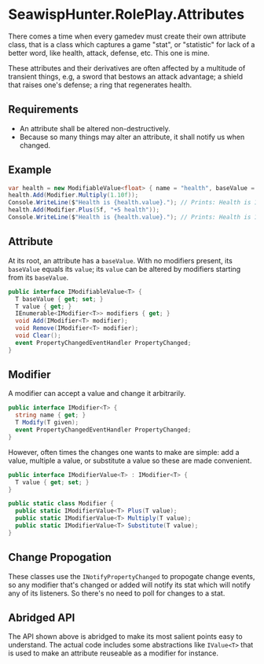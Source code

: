 # SeawispHunter.RolePlay.Attributes

There comes a time when every gamedev must create their own attribute class,
that is a class which captures a game "stat", or "statistic" for lack of a
better word, like health, attack, defense, etc. This one is mine.

These attributes and their derivatives are often affected by a multitude of
transient things, e.g, a sword that bestows an attack advantage; a shield that
raises one's defense; a ring that regenerates health.

## Requirements

* An attribute shall be altered non-destructively. 
* Because so many things may alter an attribute, it shall notify us when changed.

## Example

``` c#
var health = new ModifiableValue<float> { name = "health", baseValue = 100f };
health.Add(Modifier.Multiply(1.10f));
Console.WriteLine($"Health is {health.value}."); // Prints: Health is 110.
health.Add(Modifier.Plus(5f, "+5 health"));
Console.WriteLine($"Health is {health.value}."); // Prints: Health is 115.
```

## Attribute

At its root, an attribute has a `baseValue`. With no modifiers present, its
`baseValue` equals its `value`; its `value` can be altered by modifiers starting
from its `baseValue`.

``` c#
public interface IModifiableValue<T> {
  T baseValue { get; set; }
  T value { get; }
  IEnumerable<IModifier<T>> modifiers { get; }
  void Add(IModifier<T> modifier);
  void Remove(IModifier<T> modifier);
  void Clear();
  event PropertyChangedEventHandler PropertyChanged;
}
```

## Modifier

A modifier can accept a value and change it arbitrarily. 

``` c#
public interface IModifier<T> {
  string name { get; }
  T Modify(T given);
  event PropertyChangedEventHandler PropertyChanged;
}
```

However, often times the changes one wants to make are simple: add a value,
multiple a value, or substitute a value so these are made convenient.

``` c#
public interface IModifierValue<T> : IModifier<T> {
  T value { get; set; }
}

public static class Modifier {
  public static IModifierValue<T> Plus(T value);
  public static IModifierValue<T> Multiply(T value);
  public static IModifierValue<T> Substitute(T value);
}
```

## Change Propogation

These classes use the `INotifyPropertyChanged` to propogate change events, so
any modifier that's changed or added will notify its stat which will notify any
of its listeners. So there's no need to poll for changes to a stat.

## Abridged API

The API shown above is abridged to make its most salient points easy to
understand. The actual code includes some abstractions like `IValue<T>` that is
used to make an attribute reuseable as a modifier for instance.

